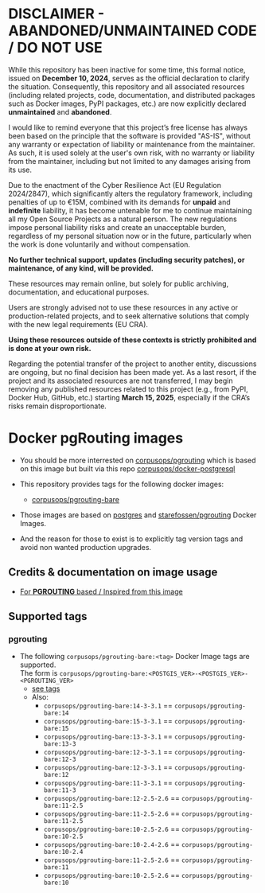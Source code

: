 
DISCLAIMER - ABANDONED/UNMAINTAINED CODE / DO NOT USE
=======================================================
While this repository has been inactive for some time, this formal notice, issued on **December 10, 2024**, serves as the official declaration to clarify the situation. Consequently, this repository and all associated resources (including related projects, code, documentation, and distributed packages such as Docker images, PyPI packages, etc.) are now explicitly declared **unmaintained** and **abandoned**.

I would like to remind everyone that this project’s free license has always been based on the principle that the software is provided "AS-IS", without any warranty or expectation of liability or maintenance from the maintainer.
As such, it is used solely at the user's own risk, with no warranty or liability from the maintainer, including but not limited to any damages arising from its use.

Due to the enactment of the Cyber Resilience Act (EU Regulation 2024/2847), which significantly alters the regulatory framework, including penalties of up to €15M, combined with its demands for **unpaid** and **indefinite** liability, it has become untenable for me to continue maintaining all my Open Source Projects as a natural person.
The new regulations impose personal liability risks and create an unacceptable burden, regardless of my personal situation now or in the future, particularly when the work is done voluntarily and without compensation.

**No further technical support, updates (including security patches), or maintenance, of any kind, will be provided.**

These resources may remain online, but solely for public archiving, documentation, and educational purposes.

Users are strongly advised not to use these resources in any active or production-related projects, and to seek alternative solutions that comply with the new legal requirements (EU CRA).

**Using these resources outside of these contexts is strictly prohibited and is done at your own risk.**

Regarding the potential transfer of the project to another entity, discussions are ongoing, but no final decision has been made yet. As a last resort, if the project and its associated resources are not transferred, I may begin removing any published resources related to this project (e.g., from PyPI, Docker Hub, GitHub, etc.) starting **March 15, 2025**, especially if the CRA’s risks remain disproportionate.


# Docker pgRouting images
- You should be more interrested on [corpusops/pgrouting](https://hub.docker.com/r/corpusops/pgrouting) which is based on this image but built via this repo [corpusops/docker-postgresql](https://github.com/corpusops/docker-postgresql)
- This repository provides tags for the following docker images:
    - [corpusops/pgrouting-bare](https://hub.docker.com/r/corpusops/pgrouting-bare)
- Those images are based on
    [postgres](https://github.com/docker-library/postgres) and
    [starefossen/pgrouting](https://github.com/Starefossen/docker-pgrouting) Docker Images.

- And the reason for those to exist is to explicitly tag version tags and avoid non wanted production upgrades.

## Credits & documentation on image usage
- [For **PGROUTING** based / Inspired from this image](https://github.com/Starefossen/docker-pgrouting)

## Supported tags

### pgrouting
- The following `corpusops/pgrouting-bare:<tag>` Docker Image tags are supported. <br/>
  The form is ``corpusops/pgrouting-bare:<POSTGIS_VER>-<POSTGIS_VER>-<PGROUTING_VER>``
    - [see tags](https://hub.docker.com/r/corpusops/pgrouting-bare/tags?page=1&ordering=last_updated)
    - Also:
        - `corpusops/pgrouting-bare:14-3-3.1`   == `corpusops/pgrouting-bare:14`
        - `corpusops/pgrouting-bare:15-3-3.1`   == `corpusops/pgrouting-bare:15`
        - `corpusops/pgrouting-bare:13-3-3.1`   == `corpusops/pgrouting-bare:13-3`
        - `corpusops/pgrouting-bare:12-3-3.1`   == `corpusops/pgrouting-bare:12-3`
        - `corpusops/pgrouting-bare:12-3-3.1`   == `corpusops/pgrouting-bare:12`
        - `corpusops/pgrouting-bare:11-3-3.1`   == `corpusops/pgrouting-bare:11-3`
        - `corpusops/pgrouting-bare:12-2.5-2.6` == `corpusops/pgrouting-bare:11-2.5`
        - `corpusops/pgrouting-bare:11-2.5-2.6` == `corpusops/pgrouting-bare:11-2.5`
        - `corpusops/pgrouting-bare:10-2.5-2.6` == `corpusops/pgrouting-bare:10-2.5`
        - `corpusops/pgrouting-bare:10-2.4-2.6` == `corpusops/pgrouting-bare:10-2.4`
        - `corpusops/pgrouting-bare:11-2.5-2.6` == `corpusops/pgrouting-bare:11`
        - `corpusops/pgrouting-bare:10-2.5-2.6` == `corpusops/pgrouting-bare:10`
